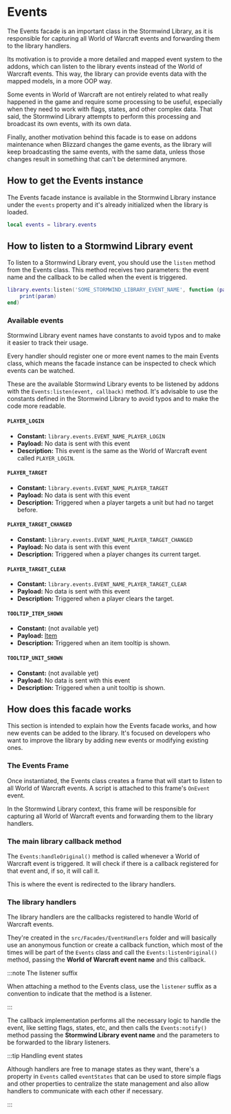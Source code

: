 # Events

The Events facade is an important class in the Stormwind Library, as it
is responsible for capturing all World of Warcraft events and forwarding
them to the library handlers.

Its motivation is to provide a more detailed and mapped event system to
the addons, which can listen to the library events instead of the World
of Warcraft events. This way, the library can provide events data with the
mapped models, in a more OOP way.

Some events in World of Warcraft are not entirely related to what really
happened in the game and require some processing to be useful, especially
when they need to work with flags, states, and other complex data. That
said, the Stormwind Library attempts to perform this processing and
broadcast its own events, with its own data.

Finally, another motivation behind this facade is to ease on addons
maintenance when Blizzard changes the game events, as the library will keep
broadcasting the same events, with the same data, unless those changes
result in something that can't be determined anymore.

## How to get the Events instance

The Events facade instance is available in the Stormwind Library instance
under the `events` property and it's already initialized when the library
is loaded.

```lua
local events = library.events
```

## How to listen to a Stormwind Library event

To listen to a Stormwind Library event, you should use the `listen` method
from the Events class. This method receives two parameters: the event name
and the callback to be called when the event is triggered.

```lua
library.events:listen('SOME_STORMWIND_LIBRARY_EVENT_NAME', function (param)
    print(param)
end)
```

### Available events

Stormwind Library event names have constants to avoid typos and to make it
easier to track their usage.

Every handler should register one or more event names to the main Events
class, which means the facade instance can be inspected to check which
events can be watched.

These are the available Stormwind Library events to be listened by addons
with the `Events:listen(event, callback)` method. It's advisable to use
the constants defined in the Stormwind Library to avoid typos and to make
the code more readable.

#### `PLAYER_LOGIN`

* **Constant:** `library.events.EVENT_NAME_PLAYER_LOGIN`
* **Payload:** No data is sent with this event
* **Description:** This event is the same as the World of Warcraft event
called `PLAYER_LOGIN`.

#### `PLAYER_TARGET`

* **Constant:** `library.events.EVENT_NAME_PLAYER_TARGET`
* **Payload:** No data is sent with this event
* **Description:** Triggered when a player targets a unit but had no
target before.

#### `PLAYER_TARGET_CHANGED`

* **Constant:** `library.events.EVENT_NAME_PLAYER_TARGET_CHANGED`
* **Payload:** No data is sent with this event
* **Description:** Triggered when a player changes its current target.

#### `PLAYER_TARGET_CLEAR`

* **Constant:** `library.events.EVENT_NAME_PLAYER_TARGET_CLEAR`
* **Payload:** No data is sent with this event
* **Description:** Triggered when a player clears the target.

#### `TOOLTIP_ITEM_SHOWN`

* **Constant:** (not available yet)
* **Payload:** [Item](../models/item)
* **Description:** Triggered when an item tooltip is shown.

#### `TOOLTIP_UNIT_SHOWN`

* **Constant:** (not available yet)
* **Payload:** No data is sent with this event
* **Description:** Triggered when a unit tooltip is shown.

## How does this facade works

This section is intended to explain how the Events facade works, and how
new events can be added to the library. It's focused on developers who
want to improve the library by adding new events or modifying existing
ones.

### The Events Frame

Once instantiated, the Events class creates a frame that will start to
listen to all World of Warcraft events. A script is attached to this
frame's `OnEvent` event.

In the Stormwind Library context, this frame will be responsible for
capturing all World of Warcraft events and forwarding them to the library
handlers.

### The main library callback method

The `Events:handleOriginal()` method is called whenever a World of Warcraft
event is triggered. It will check if there is a callback registered for
that event and, if so, it will call it.

This is where the event is redirected to the library handlers.

### The library handlers

The library handlers are the callbacks registered to handle World of
Warcraft events.

They're created in the `src/Facades/EventHandlers` folder and will
basically use an anonymous function or create a callback function, which
most of the times will be part of the `Events` class and call the
`Events:listenOriginal()` method, passing the **World of Warcraft event
name** and this callback.

:::note The listener suffix

When attaching a method to the Events class, use the `listener` suffix as
a convention to indicate that the method is a listener.

:::

The callback implementation performs all the necessary logic to handle the
event, like setting flags, states, etc, and then calls the `Events:notify()`
method passing the **Stormwind Library event name** and the parameters to be
forwarded to the library listeners.

:::tip Handling event states

Although handlers are free to manage states as they want, there's a
property in `Events` called `eventStates` that can be used to store simple
flags and other properties to centralize the state management and also
allow handlers to communicate with each other if necessary.

:::